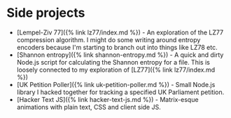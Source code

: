 # Side projects

- [Lempel-Ziv 77]({% link lz77/index.md %}) - An exploration of the LZ77 compression algorithm. I might do some writing around entropy encoders because I'm starting to branch out into things like LZ78 etc.
- [Shannon entropy]({% link shannon-entropy.md %}) - A quick and dirty Node.js script for calculating the Shannon entropy for a file. This is loosely connected to my exploration of [LZ77]({% link lz77/index.md %})
- [UK Petition Poller]({% link uk-petition-poller.md %}) - Small Node.js library I hacked together for tracking a specified UK Parliament petition.
- [Hacker Text JS]({% link hacker-text-js.md %}) - Matrix-esque animations with plain text, CSS and client side JS.
